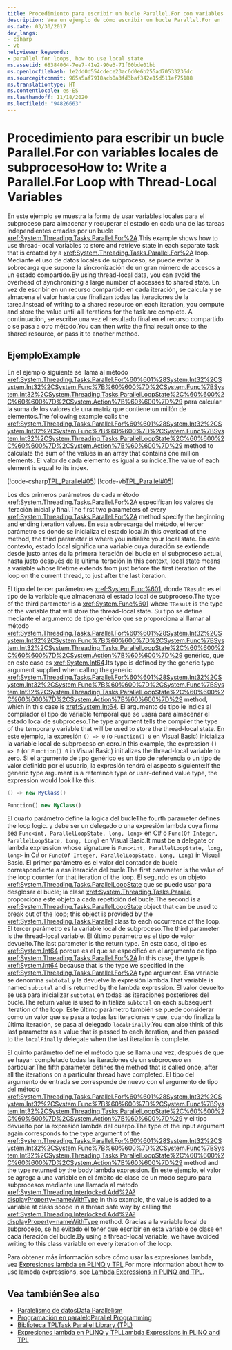 ```yaml
---
title: Procedimiento para escribir un bucle Parallel.For con variables locales de subproceso
description: Vea un ejemplo de cómo escribir un bucle Parallel.For en .NET que usa variables locales de subproceso, que almacenan y recuperan el estado en cada tarea independiente del bucle.
ms.date: 03/30/2017
dev_langs:
- csharp
- vb
helpviewer_keywords:
- parallel for loops, how to use local state
ms.assetid: 68384064-7ee7-41e2-90e3-71f00bde01bb
ms.openlocfilehash: 1e2dd0d554cdece23ac6d0e6b255ad70533236dc
ms.sourcegitcommit: 965a5af7918acb0a3fd3baf342e15d511ef75188
ms.translationtype: HT
ms.contentlocale: es-ES
ms.lasthandoff: 11/18/2020
ms.locfileid: "94826663"
---
```

# <a name="how-to-write-a-parallelfor-loop-with-thread-local-variables"></a><span data-ttu-id="f0790-103">Procedimiento para escribir un bucle Parallel.For con variables locales de subproceso</span><span class="sxs-lookup"><span data-stu-id="f0790-103">How to: Write a Parallel.For Loop with Thread-Local Variables</span></span>
<span data-ttu-id="f0790-104">En este ejemplo se muestra la forma de usar variables locales para el subproceso para almacenar y recuperar el estado en cada una de las tareas independientes creadas por un bucle <xref:System.Threading.Tasks.Parallel.For%2A>.</span><span class="sxs-lookup"><span data-stu-id="f0790-104">This example shows how to use thread-local variables to store and retrieve state in each separate task that is created by a <xref:System.Threading.Tasks.Parallel.For%2A> loop.</span></span> <span data-ttu-id="f0790-105">Mediante el uso de datos locales de subproceso, se puede evitar la sobrecarga que supone la sincronización de un gran número de accesos a un estado compartido.</span><span class="sxs-lookup"><span data-stu-id="f0790-105">By using thread-local data, you can avoid the overhead of synchronizing a large number of accesses to shared state.</span></span> <span data-ttu-id="f0790-106">En vez de escribir en un recurso compartido en cada iteración, se calcula y se almacena el valor hasta que finalizan todas las iteraciones de la tarea.</span><span class="sxs-lookup"><span data-stu-id="f0790-106">Instead of writing to a shared resource on each iteration, you compute and store the value until all iterations for the task are complete.</span></span> <span data-ttu-id="f0790-107">A continuación, se escribe una vez el resultado final en el recurso compartido o se pasa a otro método.</span><span class="sxs-lookup"><span data-stu-id="f0790-107">You can then write the final result once to the shared resource, or pass it to another method.</span></span>  
  
## <a name="example"></a><span data-ttu-id="f0790-108">Ejemplo</span><span class="sxs-lookup"><span data-stu-id="f0790-108">Example</span></span>  
 <span data-ttu-id="f0790-109">En el ejemplo siguiente se llama al método <xref:System.Threading.Tasks.Parallel.For%60%601%28System.Int32%2CSystem.Int32%2CSystem.Func%7B%60%600%7D%2CSystem.Func%7BSystem.Int32%2CSystem.Threading.Tasks.ParallelLoopState%2C%60%600%2C%60%600%7D%2CSystem.Action%7B%60%600%7D%29> para calcular la suma de los valores de una matriz que contiene un millón de elementos.</span><span class="sxs-lookup"><span data-stu-id="f0790-109">The following example calls the <xref:System.Threading.Tasks.Parallel.For%60%601%28System.Int32%2CSystem.Int32%2CSystem.Func%7B%60%600%7D%2CSystem.Func%7BSystem.Int32%2CSystem.Threading.Tasks.ParallelLoopState%2C%60%600%2C%60%600%7D%2CSystem.Action%7B%60%600%7D%29> method to calculate the sum of the values in an array that contains one million elements.</span></span> <span data-ttu-id="f0790-110">El valor de cada elemento es igual a su índice.</span><span class="sxs-lookup"><span data-stu-id="f0790-110">The value of each element is equal to its index.</span></span>  
  
 [!code-csharp[TPL_Parallel#05](../../../samples/snippets/csharp/VS_Snippets_Misc/tpl_parallel/cs/forandforeach_simple.cs#05)]
 [!code-vb[TPL_Parallel#05](../../../samples/snippets/visualbasic/VS_Snippets_Misc/tpl_parallel/vb/forwiththreadlocal.vb#05)]  
  
 <span data-ttu-id="f0790-111">Los dos primeros parámetros de cada método <xref:System.Threading.Tasks.Parallel.For%2A> especifican los valores de iteración inicial y final.</span><span class="sxs-lookup"><span data-stu-id="f0790-111">The first two parameters of every <xref:System.Threading.Tasks.Parallel.For%2A> method specify the beginning and ending iteration values.</span></span> <span data-ttu-id="f0790-112">En esta sobrecarga del método, el tercer parámetro es donde se inicializa el estado local.</span><span class="sxs-lookup"><span data-stu-id="f0790-112">In this overload of the method, the third parameter is where you initialize your local state.</span></span> <span data-ttu-id="f0790-113">En este contexto, estado local significa una variable cuya duración se extiende desde justo antes de la primera iteración del bucle en el subproceso actual, hasta justo después de la última iteración.</span><span class="sxs-lookup"><span data-stu-id="f0790-113">In this context, local state means a variable whose lifetime extends from just before the first iteration of the loop on the current thread, to just after the last iteration.</span></span>  
  
 <span data-ttu-id="f0790-114">El tipo del tercer parámetro es <xref:System.Func%601>, donde `TResult` es el tipo de la variable que almacenará el estado local de subproceso.</span><span class="sxs-lookup"><span data-stu-id="f0790-114">The type of the third parameter is a <xref:System.Func%601> where `TResult` is the type of the variable that will store the thread-local state.</span></span> <span data-ttu-id="f0790-115">Su tipo se define mediante el argumento de tipo genérico que se proporciona al llamar al método <xref:System.Threading.Tasks.Parallel.For%60%601%28System.Int32%2CSystem.Int32%2CSystem.Func%7B%60%600%7D%2CSystem.Func%7BSystem.Int32%2CSystem.Threading.Tasks.ParallelLoopState%2C%60%600%2C%60%600%7D%2CSystem.Action%7B%60%600%7D%29> genérico, que en este caso es <xref:System.Int64>.</span><span class="sxs-lookup"><span data-stu-id="f0790-115">Its type is defined by the generic type argument supplied when calling the generic <xref:System.Threading.Tasks.Parallel.For%60%601%28System.Int32%2CSystem.Int32%2CSystem.Func%7B%60%600%7D%2CSystem.Func%7BSystem.Int32%2CSystem.Threading.Tasks.ParallelLoopState%2C%60%600%2C%60%600%7D%2CSystem.Action%7B%60%600%7D%29> method, which in this case is <xref:System.Int64>.</span></span> <span data-ttu-id="f0790-116">El argumento de tipo le indica al compilador el tipo de variable temporal que se usará para almacenar el estado local de subproceso.</span><span class="sxs-lookup"><span data-stu-id="f0790-116">The type argument tells the compiler the type of the temporary variable that will be used to store the thread-local state.</span></span> <span data-ttu-id="f0790-117">En este ejemplo, la expresión `() => 0` (o `Function() 0` en Visual Basic) inicializa la variable local de subproceso en cero.</span><span class="sxs-lookup"><span data-stu-id="f0790-117">In this example, the expression `() => 0` (or `Function() 0` in Visual Basic) initializes the thread-local variable to zero.</span></span> <span data-ttu-id="f0790-118">Si el argumento de tipo genérico es un tipo de referencia o un tipo de valor definido por el usuario, la expresión tendrá el aspecto siguiente:</span><span class="sxs-lookup"><span data-stu-id="f0790-118">If the generic type argument is a reference type or user-defined value type, the expression would look like this:</span></span>  
  
```csharp  
() => new MyClass()  
```  
  
```vb  
Function() new MyClass()  
```  
  
 <span data-ttu-id="f0790-119">El cuarto parámetro define la lógica del bucle</span><span class="sxs-lookup"><span data-stu-id="f0790-119">The fourth parameter defines the loop logic.</span></span> <span data-ttu-id="f0790-120">y debe ser un delegado o una expresión lambda cuya firma sea `Func<int, ParallelLoopState, long, long>` en C# o `Func(Of Integer, ParallelLoopState, Long, Long)` en Visual Basic.</span><span class="sxs-lookup"><span data-stu-id="f0790-120">It must be a delegate or lambda expression whose signature is `Func<int, ParallelLoopState, long, long>` in C# or `Func(Of Integer, ParallelLoopState, Long, Long)` in Visual Basic.</span></span> <span data-ttu-id="f0790-121">El primer parámetro es el valor del contador de bucle correspondiente a esa iteración del bucle.</span><span class="sxs-lookup"><span data-stu-id="f0790-121">The first parameter is the value of the loop counter for that iteration of the loop.</span></span> <span data-ttu-id="f0790-122">El segundo es un objeto <xref:System.Threading.Tasks.ParallelLoopState> que se puede usar para desglosar el bucle; la clase <xref:System.Threading.Tasks.Parallel> proporciona este objeto a cada repetición del bucle.</span><span class="sxs-lookup"><span data-stu-id="f0790-122">The second is a <xref:System.Threading.Tasks.ParallelLoopState> object that can be used to break out of the loop; this object is provided by the <xref:System.Threading.Tasks.Parallel> class to each occurrence of the loop.</span></span> <span data-ttu-id="f0790-123">El tercer parámetro es la variable local de subproceso.</span><span class="sxs-lookup"><span data-stu-id="f0790-123">The third parameter is the thread-local variable.</span></span> <span data-ttu-id="f0790-124">El último parámetro es el tipo de valor devuelto.</span><span class="sxs-lookup"><span data-stu-id="f0790-124">The last parameter is the return type.</span></span> <span data-ttu-id="f0790-125">En este caso, el tipo es <xref:System.Int64> porque es el que se especificó en el argumento de tipo <xref:System.Threading.Tasks.Parallel.For%2A>.</span><span class="sxs-lookup"><span data-stu-id="f0790-125">In this case, the type is <xref:System.Int64> because that is the type we specified in the <xref:System.Threading.Tasks.Parallel.For%2A> type argument.</span></span> <span data-ttu-id="f0790-126">Esa variable se denomina `subtotal` y la devuelve la expresión lambda.</span><span class="sxs-lookup"><span data-stu-id="f0790-126">That variable is named `subtotal` and is returned by the lambda expression.</span></span> <span data-ttu-id="f0790-127">El valor devuelto se usa para inicializar `subtotal` en todas las iteraciones posteriores del bucle.</span><span class="sxs-lookup"><span data-stu-id="f0790-127">The return value is used to initialize `subtotal` on each subsequent iteration of the loop.</span></span> <span data-ttu-id="f0790-128">Este último parámetro también se puede considerar como un valor que se pasa a todas las iteraciones y que, cuando finaliza la última iteración, se pasa al delegado `localFinally`.</span><span class="sxs-lookup"><span data-stu-id="f0790-128">You can also think of this last parameter as a value that is passed to each iteration, and then passed to the `localFinally` delegate when the last iteration is complete.</span></span>  
  
 <span data-ttu-id="f0790-129">El quinto parámetro define el método que se llama una vez, después de que se hayan completado todas las iteraciones de un subproceso en particular.</span><span class="sxs-lookup"><span data-stu-id="f0790-129">The fifth parameter defines the method that is called once, after all the iterations on a particular thread have completed.</span></span> <span data-ttu-id="f0790-130">El tipo del argumento de entrada se corresponde de nuevo con el argumento de tipo del método <xref:System.Threading.Tasks.Parallel.For%60%601%28System.Int32%2CSystem.Int32%2CSystem.Func%7B%60%600%7D%2CSystem.Func%7BSystem.Int32%2CSystem.Threading.Tasks.ParallelLoopState%2C%60%600%2C%60%600%7D%2CSystem.Action%7B%60%600%7D%29> y el tipo devuelto por la expresión lambda del cuerpo.</span><span class="sxs-lookup"><span data-stu-id="f0790-130">The type of the input argument again corresponds to the type argument of the <xref:System.Threading.Tasks.Parallel.For%60%601%28System.Int32%2CSystem.Int32%2CSystem.Func%7B%60%600%7D%2CSystem.Func%7BSystem.Int32%2CSystem.Threading.Tasks.ParallelLoopState%2C%60%600%2C%60%600%7D%2CSystem.Action%7B%60%600%7D%29> method and the type returned by the body lambda expression.</span></span> <span data-ttu-id="f0790-131">En este ejemplo, el valor se agrega a una variable en el ámbito de clase de un modo seguro para subprocesos mediante una llamada al método <xref:System.Threading.Interlocked.Add%2A?displayProperty=nameWithType>.</span><span class="sxs-lookup"><span data-stu-id="f0790-131">In this example, the value is added to a variable at class scope in a thread safe way by calling the <xref:System.Threading.Interlocked.Add%2A?displayProperty=nameWithType> method.</span></span> <span data-ttu-id="f0790-132">Gracias a la variable local de subproceso, se ha evitado el tener que escribir en esta variable de clase en cada iteración del bucle.</span><span class="sxs-lookup"><span data-stu-id="f0790-132">By using a thread-local variable, we have avoided writing to this class variable on every iteration of the loop.</span></span>  
  
 <span data-ttu-id="f0790-133">Para obtener más información sobre cómo usar las expresiones lambda, vea [Expresiones lambda en PLINQ y TPL](lambda-expressions-in-plinq-and-tpl.md).</span><span class="sxs-lookup"><span data-stu-id="f0790-133">For more information about how to use lambda expressions, see [Lambda Expressions in PLINQ and TPL](lambda-expressions-in-plinq-and-tpl.md).</span></span>  
  
## <a name="see-also"></a><span data-ttu-id="f0790-134">Vea también</span><span class="sxs-lookup"><span data-stu-id="f0790-134">See also</span></span>

- [<span data-ttu-id="f0790-135">Paralelismo de datos</span><span class="sxs-lookup"><span data-stu-id="f0790-135">Data Parallelism</span></span>](data-parallelism-task-parallel-library.md)
- [<span data-ttu-id="f0790-136">Programación en paralelo</span><span class="sxs-lookup"><span data-stu-id="f0790-136">Parallel Programming</span></span>](index.md)
- [<span data-ttu-id="f0790-137">Biblioteca TPL</span><span class="sxs-lookup"><span data-stu-id="f0790-137">Task Parallel Library (TPL)</span></span>](task-parallel-library-tpl.md)
- [<span data-ttu-id="f0790-138">Expresiones lambda en PLINQ y TPL</span><span class="sxs-lookup"><span data-stu-id="f0790-138">Lambda Expressions in PLINQ and TPL</span></span>](lambda-expressions-in-plinq-and-tpl.md)
